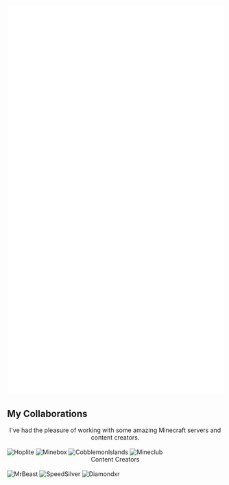 <picture>
  <img src="/github-metrics.svg" alt="Metrics">
</picture>

## My Collaborations
<center>I've had the pleasure of working with some amazing Minecraft servers and content creators.</center>
<br>


<picture>
  <img height=100px width=100px src="https://aquatic.gg/hoplite.png" alt="Hoplite">
</picture>
<picture>
  <img height=100px width=100px src="https://aquatic.gg/minebox.png" alt="Minebox">
</picture>
<picture>
  <img height=100px width=100px src="https://aquatic.gg/cobblemonislands.png" alt="CobblemonIslands">
</picture>
<picture>
  <img height=100px width=100px src="https://aquatic.gg/mineclub.png" alt="Mineclub">
</picture>
<br>
<center>Content Creators</center>
<br>


<picture>
  <img height=100px width=100px src="https://aquatic.gg/mrbeast.png" alt="MrBeast">
</picture>
<picture>
  <img height=100px width=100px src="https://aquatic.gg/speedsilver.png" alt="SpeedSilver">
</picture>
<picture>
  <img height=100px width=100px src="https://aquatic.gg/diamondxr.png" alt="Diamondxr">
</picture>
